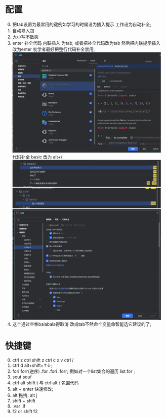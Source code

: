 # 配置
0. 把tab设置为最常用的键例如学习的时候设为插入提示 工作设为自动补全;
1. 自动导入包
2. 大小写不敏感
3. enter 补全代码 内联插入 为tab;
或者把补全代码改为tab 然后把内联提示插入改为enter
初学者最好把整行代码补全禁用;
![alt text](image-4.png)
代码补全 basic 改为 alt+/
![alt text](image-2.png)
![alt text](image-3.png)
![alt text](image-1.png)
4. 这个通过空格balabala得取消 改成tab不然命个变量命智能选它建议的了;


# 快捷键
0. ctrl z  ctrl shift z  ctrl c x v  ctrl /
1. ctrl d  alt+shift+↑↓;
2. fori  forr(逆序)   .for  .fori  .forr;
例如对一个list集合的遍历  list.for  ; 
1. sout souf
2.  ctrl alt shift t   与 ctrl alt t 包围代码
3.  alt + enter 快速修改;
4.  alt 拖拽; alt j
5. shift + shift
6. .var  .if
7. f2  or  shift f2